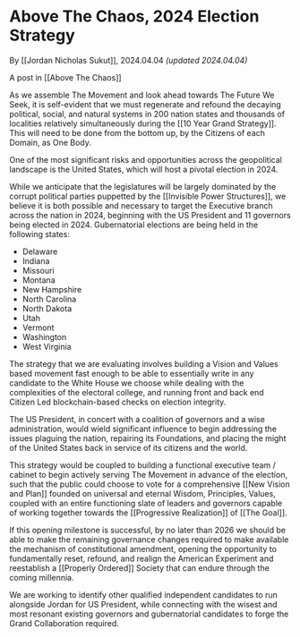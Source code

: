 # Above The Chaos, 2024 Election Strategy 

By [[Jordan Nicholas Sukut]], 2024.04.04 _(updated 2024.04.04)_

A post in [[Above The Chaos]]  

As we assemble The Movement and look ahead towards The Future We Seek, it is self-evident that we must regenerate and refound the decaying political, social, and natural systems in 200 nation states and thousands of localities relatively simultaneously during the [[10 Year Grand Strategy]]. This will need to be done from the bottom up, by the Citizens of each Domain, as One Body. 

One of the most significant risks and opportunities across the geopolitical landscape is the United States, which will host a pivotal election in 2024. 

While we anticipate that the legislatures will be largely dominated by the corrupt political parties puppetted by the [[Invisible Power Structures]], we believe it is both possible and necessary to target the Executive branch across the nation in 2024, beginning with the US President and 11 governors being elected in 2024. Gubernatorial elections are being held in the following states: 

- Delaware  
- Indiana 
- Missouri  
- Montana  
- New Hampshire  
- North Carolina  
- North Dakota  
- Utah  
- Vermont  
- Washington  
- West Virginia 

The strategy that we are evaluating involves building a Vision and Values based movement fast enough to be able to essentially write in any candidate to the White House we choose while dealing with the complexities of the electoral college, and running front and back end Citizen Led blockchain-based checks on election integrity. 

The US President, in concert with a coalition of governors and a wise administration, would wield significant influence to begin addressing the issues plaguing the nation, repairing its Foundations, and placing the might of the United States back in service of its citizens and the world. 

This strategy would be coupled to building a functional executive team / cabinet to begin actively serving The Movement in advance of the election, such that the public could choose to vote for a comprehensive [[New Vision and Plan]] founded on universal and eternal Wisdom, Principles, Values, coupled with an entire functioning slate of leaders and governors capable of working together towards the [[Progressive Realization]] of [[The Goal]]. 

If this opening milestone is successful, by no later than 2026 we should be able to make the remaining governance changes required to make available the mechanism of constitutional amendment, opening the opportunity to fundamentally reset, refound, and realign the American Experiment and reestablish a [[Properly Ordered]] Society that can endure through the coming millennia. 

We are working to identify other qualified independent candidates to run alongside Jordan for US President, while connecting with the wisest and most resonant existing governors and gubernatorial candidates to forge the Grand Collaboration required. 